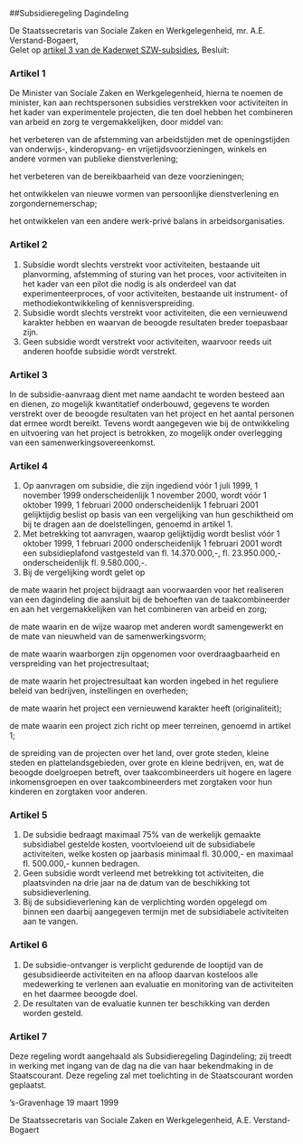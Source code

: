 <meta http-equiv='Content-Type' content='text/html; charset=utf-8' />

##Subsidieregeling Dagindeling

De Staatssecretaris van Sociale Zaken en Werkgelegenheid, mr. A.E. Verstand-Bogaert,  
Gelet op [artikel 3 van de Kaderwet SZW-subsidies](../../../../wet/kaderwet/szw-subsidies/BWBR0008754/README.md),
Besluit:     

### Artikel  1  

De Minister van Sociale Zaken en Werkgelegenheid, hierna te noemen de minister, kan aan rechtspersonen subsidies verstrekken voor activiteiten in het kader van experimentele projecten, die ten doel hebben het combineren van arbeid en zorg te vergemakkelijken, door middel van: 

het verbeteren van de afstemming van arbeidstijden met de openingstijden van onderwijs-, kinderopvang- en vrijetijdsvoorzieningen, winkels en andere vormen van publieke dienstverlening;

het verbeteren van de bereikbaarheid van deze voorzieningen;

het ontwikkelen van nieuwe vormen van persoonlijke dienstverlening en zorgondernemerschap;

het ontwikkelen van een andere werk-privé balans in arbeidsorganisaties.  

### Artikel  2  

1.  Subsidie wordt slechts verstrekt voor activiteiten, bestaande uit planvorming, afstemming of sturing van het proces, voor activiteiten in het kader van een pilot die nodig is als onderdeel van dat experimenteerproces, of voor activiteiten, bestaande uit instrument- of methodiekontwikkeling of kennisverspreiding.   
2.  Subsidie wordt slechts verstrekt voor activiteiten, die een vernieuwend karakter hebben en waarvan de beoogde resultaten breder toepasbaar zijn.   
3.  Geen subsidie wordt verstrekt voor activiteiten, waarvoor reeds uit anderen hoofde subsidie wordt verstrekt.   

### Artikel  3  

In de subsidie-aanvraag dient met name aandacht te worden besteed aan en dienen, zo mogelijk kwantitatief onderbouwd, gegevens te worden verstrekt over de beoogde resultaten van het project en het aantal personen dat ermee wordt bereikt. Tevens wordt aangegeven wie bij de ontwikkeling en uitvoering van het project is betrokken, zo mogelijk onder overlegging van een samenwerkingsovereenkomst.  

### Artikel  4  

1.  Op aanvragen om subsidie, die zijn ingediend vóór 1 juli 1999, 1 november 1999 onderscheidenlijk 1 november 2000, wordt vóór 1 oktober 1999, 1 februari 2000 onderscheidenlijk 1 februari 2001 gelijktijdig beslist op basis van een vergelijking van hun geschiktheid om bij te dragen aan de doelstellingen, genoemd in artikel 1.   
2.  Met betrekking tot aanvragen, waarop gelijktijdig wordt beslist vóór 1 oktober 1999, 1 februari 2000 onderscheidenlijk 1 februari 2001 wordt een subsidieplafond vastgesteld van fl. 14.370.000,-, fl. 23.950.000,- onderscheidenlijk fl. 9.580.000,-.   
3.  Bij de vergelijking wordt gelet op 

de mate waarin het project bijdraagt aan voorwaarden voor het realiseren van een dagindeling die aansluit bij de behoeften van de taakcombineerder en aan het vergemakkelijken van het combineren van arbeid en zorg;

de mate waarin en de wijze waarop met anderen wordt samengewerkt en de mate van nieuwheid van de samenwerkingsvorm;

de mate waarin waarborgen zijn opgenomen voor overdraagbaarheid en verspreiding van het projectresultaat;

de mate waarin het projectresultaat kan worden ingebed in het reguliere beleid van bedrijven, instellingen en overheden;

de mate waarin het project een vernieuwend karakter heeft (originaliteit);

de mate waarin een project zich richt op meer terreinen, genoemd in artikel 1;

de spreiding van de projecten over het land, over grote steden, kleine steden en plattelandsgebieden, over grote en kleine bedrijven, en, wat de beoogde doelgroepen betreft, over taakcombineerders uit hogere en lagere inkomensgroepen en over taakcombineerders met zorgtaken voor hun kinderen en zorgtaken voor anderen.   

### Artikel  5  

1.  De subsidie bedraagt maximaal 75% van de werkelijk gemaakte subsidiabel gestelde kosten, voortvloeiend uit de subsidiabele activiteiten, welke kosten op jaarbasis minimaal fl. 30.000,- en maximaal fl. 500.000,- kunnen bedragen.   
2.  Geen subsidie wordt verleend met betrekking tot activiteiten, die plaatsvinden na drie jaar na de datum van de beschikking tot subsidieverlening.   
3.  Bij de subsidieverlening kan de verplichting worden opgelegd om binnen een daarbij aangegeven termijn met de subsidiabele activiteiten aan te vangen.   

### Artikel  6  

1.  De subsidie-ontvanger is verplicht gedurende de looptijd van de gesubsidieerde activiteiten en na afloop daarvan kosteloos alle medewerking te verlenen aan evaluatie en monitoring van de activiteiten en het daarmee beoogde doel.   
2.  De resultaten van de evaluatie kunnen ter beschikking van derden worden gesteld.   

### Artikel  7  

Deze regeling wordt aangehaald als Subsidieregeling Dagindeling; zij treedt in werking met ingang van de dag na die van haar bekendmaking in de Staatscourant. 
Deze regeling zal met toelichting in de Staatscourant worden geplaatst. 

’s-Gravenhage 
19 maart 1999    

De 
Staatssecretaris van Sociale Zaken en Werkgelegenheid,
A.E. Verstand-Bogaert      
